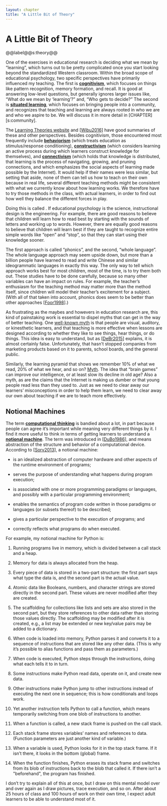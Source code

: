 ```yaml
---
layout: chapter
title: "A Little Bit of Theory"
---
```

# A Little Bit of Theory

@@label@@s:theory@@

One of the exercises in educational research is deciding what we mean by
“learning”, which turns out to be pretty complicated once you start
looking beyond the standardized Western classroom. Within the broad
scope of educational psychology, two specific perspectives have
primarily influenced my teaching. The first is
**[cognitivism](../gloss/#g:cognitivism)**, which focuses on things like
pattern recognition, memory formation, and recall. It is good at
answering low-level questions, but generally ignores larger issues like,
“What do we mean by ‘learning’?” and, “Who gets to decide?” The second
is **[situated learning](../gloss/#g:situated-learning)**, which focuses
on bringing people into a community, and recognizes that teaching and
learning are always rooted in who we are and who we aspire to be. We
will discuss it in more detail in [CHAPTER][s:community].

The [Learning Theories website](http://www.learning-theories.com/) and
[[Wibu2016](../bib/#Wibu2016)] have good summaries of these and other perspectives.
Besides cognitivism, those encountered most frequently include
**[behaviorism](../gloss/#g:behaviorism)** (which treats education as
stimulus/response conditioning),
**[constructivism](../gloss/#g:constructivism)** (which considers learning
an active process during which learners construct knowledge for
themselves), and **[connectivism](../gloss/#g:connectivism)** (which holds
that knowledge is distributed, that learning is the process of
navigating, growing, and pruning connections, and which emphasizes the
social aspects of learning made possible by the Internet). It would help
if their names were less similar, but setting that aside, none of them
can tell us how to teach on their own because in real life, several
different teaching methods might be consistent with what we currently
know about how learning works. We therefore have to try those methods in
the class, with actual learners, in order to find out how well they
balance the different forces in play.

Doing this is called . If educational psychology is the science,
instructional design is the engineering. For example, there are good
reasons to believe that children will learn how to read best by starting
with the sounds of letters and working up to words. However, there are
equally good reasons to believe that children will learn best if they
are taught to recognize entire simple words like “open” and “stop”, so
that they can start using their knowledge sooner.

The first approach is called “phonics”, and the second, “whole
language”. The whole language approach may seem upside down, but more
than a billion people have learned to read and write Chinese and similar
ideogrammatic languages in exactly this way. The only way to tell which
approach works best for most children, most of the time, is to try them
both out. These studies have to be done carefully, because so many other
variables can have an impact on rules. For example, the teacher’s
enthusiasm for the teaching method may matter more than the method
itself, since children will model their teacher’s excitement for a
subject. (With all of that taken into account, phonics does seem to be
better than other approaches [[Foor1998](../bib/#Foor1998)].)

As frustrating as the maybes and howevers in education research are,
this kind of painstaking work is essential to dispel myths that can get
in the way of better teaching. One [well-known
myth](https://en.wikipedia.org/wiki/Learning_styles#Learning_modalities)
is that people are visual, auditory, or kinesthetic learners, and that
teaching is more effective when lessons are designed according to
whether they like to see things, hear things, or do things. This idea is
easy to understand, but as [[DeBr2015](../bib/#DeBr2015)] explains, it is almost
certainly false. Unfortunately, that hasn’t stopped companies from
marketing products based on it to parents, school boards, and the
general public.

Similarly, the learning pyramid that shows we remember 10% of what we
read, 20% of what we hear, and so on?
[Myth](https://www.worklearning.com/2015/01/05/mythical-retention-data-the-corrupted-cone/).
The idea that “brain games” can improve our intelligence, or at least
slow its decline in old age? Also a myth, as are the claims that the
Internet is making us dumber or that young people read less than they
used to. Just as we need to clear away our learners’ misconceptions in
order to help them learn, we need to clear away our own about teaching
if we are to teach more effectively.

## Notional Machines

The term **[computational thinking](../gloss/#g:computational-thinking)**
is bandied about a lot, in part because people can agree it’s important
while meaning very different things by it. I find it more useful to
think in terms of getting learners to understand a
**[notional machine](../gloss/#g:notional-machine)**. The term was
introduced in [[DuBo1986](../bib/#DuBo1986)], and means abstraction of the structure
and behavior of a computational device. According to [[Sorv2013](../bib/#Sorv2013)],
a notional machine:

  - is an idealized abstraction of computer hardware and other aspects
    of the runtime environment of programs;

  - serves the purpose of understanding what happens during program
    execution;

  - is associated with one or more programming paradigms or languages,
    and possibly with a particular programming environment;

  - enables the semantics of program code written in those paradigms or
    languages (or subsets thereof) to be described;

  - gives a particular perspective to the execution of programs; and

  - correctly reflects what programs do when executed.

For example, my notional machine for Python is:

1.  Running programs live in memory, which is divided between a call
    stack and a heap.

2.  Memory for data is always allocated from the heap.

3.  Every piece of data is stored in a two-part structure: the first
    part says what type the data is, and the second part is the actual
    value.

4.  Atomic data like Booleans, numbers, and character strings are stored
    directly in the second part. These values are never modified after
    they are created.

5.  The scaffolding for collections like lists and sets are also stored
    in the second part, but they store references to other data rather
    than storing those values directly. The scaffolding may be modified
    after it is created, e.g., a list may be extended or new key/value
    pairs may be added to a dictionary.

6.  When code is loaded into memory, Python parses it and converts it to
    a sequence of instructions that are stored like any other data.
    (This is why it’s possible to alias functions and pass them as
    parameters.)

7.  When code is executed, Python steps through the instructions, doing
    what each tells it to in turn.

8.  Some instructions make Python read data, operate on it, and create
    new data.

9.  Other instructions make Python jump to other instructions instead of
    executing the next one in sequence; this is how conditionals and
    loops work.

10. Yet another instruction tells Python to call a function, which means
    temporarily switching from one blob of instructions to another.

11. When a function is called, a new stack frame is pushed on the call
    stack.

12. Each stack frame stores variables’ names and references to data.
    (Function parameters are just another kind of variable.)

13. When a variable is used, Python looks for it in the top stack frame.
    If it isn’t there, it looks in the bottom (global) frame.

14. When the function finishes, Python erases its stack frame and
    switches from its blob of instructions back to the blob that called
    it. If there isn’t a "beforehand", the program has finished.

I don’t try to explain all of this at once, but I draw on this mental
model over and over again as I draw pictures, trace execution, and so
on. After about 25 hours of class and 100 hours of work on their own
time, I expect adult learners to be able to understand most of it.
